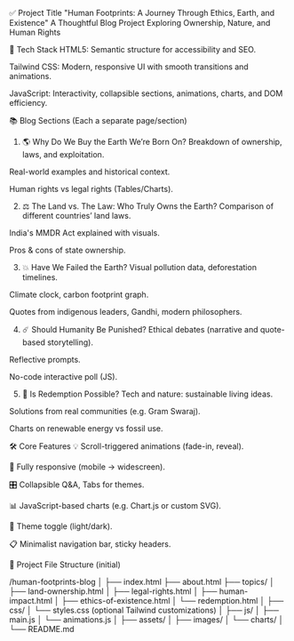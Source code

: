 ✅ Project Title
"Human Footprints: A Journey Through Ethics, Earth, and Existence"
A Thoughtful Blog Project Exploring Ownership, Nature, and Human Rights

🧱 Tech Stack
HTML5: Semantic structure for accessibility and SEO.

Tailwind CSS: Modern, responsive UI with smooth transitions and animations.

JavaScript: Interactivity, collapsible sections, animations, charts, and DOM efficiency.

📚 Blog Sections (Each a separate page/section)

1. 🌎 Why Do We Buy the Earth We’re Born On?
Breakdown of ownership, laws, and exploitation.

Real-world examples and historical context.

Human rights vs legal rights (Tables/Charts).

2. ⚖️ The Land vs. The Law: Who Truly Owns the Earth?
Comparison of different countries’ land laws.

India's MMDR Act explained with visuals.

Pros & cons of state ownership.

3. 💥 Have We Failed the Earth?
Visual pollution data, deforestation timelines.

Climate clock, carbon footprint graph.

Quotes from indigenous leaders, Gandhi, modern philosophers.

4. ☄️ Should Humanity Be Punished?
Ethical debates (narrative and quote-based storytelling).

Reflective prompts.

No-code interactive poll (JS).

5. 🌱 Is Redemption Possible?
Tech and nature: sustainable living ideas.

Solutions from real communities (e.g. Gram Swaraj).

Charts on renewable energy vs fossil use.

🛠️ Core Features
💡 Scroll-triggered animations (fade-in, reveal).

📱 Fully responsive (mobile → widescreen).

🎛️ Collapsible Q&A, Tabs for themes.

📊 JavaScript-based charts (e.g. Chart.js or custom SVG).

🔄 Theme toggle (light/dark).

📋 Minimalist navigation bar, sticky headers.

🧾 Project File Structure (initial)

/human-footprints-blog
│
├── index.html
├── about.html
├── topics/
│   ├── land-ownership.html
│   ├── legal-rights.html
│   ├── human-impact.html
│   ├── ethics-of-existence.html
│   └── redemption.html
│
├── css/
│   └── styles.css (optional Tailwind customizations)
│
├── js/
│   ├── main.js
│   └── animations.js
│
├── assets/
│   ├── images/
│   └── charts/
│
└── README.md
